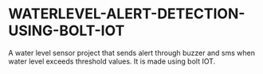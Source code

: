 # WATERLEVEL-ALERT-DETECTION-USING-BOLT-IOT
A water level sensor project that sends alert through buzzer and sms when water level exceeds threshold values. It is made using bolt IOT.
